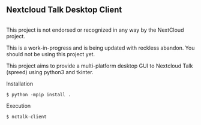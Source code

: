 ## Nextcloud Talk Desktop Client
######

This project is not endorsed or recognized in any way by the NextCloud
project.

This is a work-in-progress and is being updated with reckless abandon.
You should not be using this project yet.

This project aims to provide a multi-platform desktop GUI to Nextcloud
Talk (spreed) using python3 and tkinter.

Installation

    $ python -mpip install .

Execution

    $ nctalk-client

